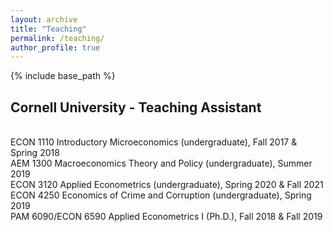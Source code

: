 ```yaml
---
layout: archive
title: "Teaching"
permalink: /teaching/
author_profile: true
---
```


{% include base_path %}

<p id="1.5-spaced" style="line-height: 150%;">
<h2> Cornell University - Teaching Assistant</h2><br>
<div>ECON 1110 Introductory Microeconomics (undergraduate), Fall 2017 & Spring 2018</div>
<div>AEM 1300 Macroeconomics Theory and Policy (undergraduate), Summer 2019</div>
<div>ECON 3120 Applied Econometrics (undergraduate), Spring 2020 & Fall 2021</div>
<div>ECON 4250 Economics of Crime and Corruption (undergraduate), Spring 2019</div>
<div>PAM 6090/ECON 6590 Applied Econometrics I (Ph.D.), Fall 2018 & Fall 2019</div>
</p>

	
